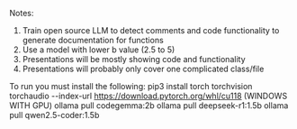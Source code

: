 Notes:
1. Train open source LLM to detect comments and code functionality to generate documentation for functions
2. Use a model with lower b value (2.5 to 5)
3. Presentations will be mostly showing code and functionality
4. Presentations will probably only cover one complicated class/file

To run you must install the following:
pip3 install torch torchvision torchaudio --index-url https://download.pytorch.org/whl/cu118 (WINDOWS WITH GPU)
ollama pull codegemma:2b
ollama pull deepseek-r1:1.5b
ollama pull qwen2.5-coder:1.5b
